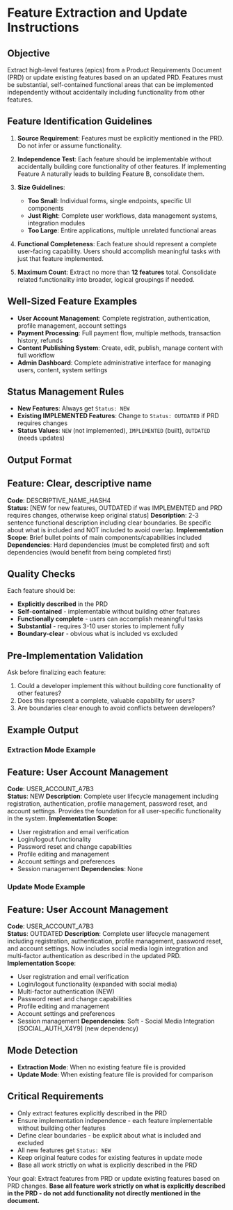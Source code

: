 # Feature Extraction and Update Instructions

## Objective  
Extract high-level features (epics) from a Product Requirements Document (PRD) or update existing features based on an updated PRD. Features must be substantial, self-contained functional areas that can be implemented independently without accidentally including functionality from other features.

## Feature Identification Guidelines  

1. **Source Requirement**: Features must be explicitly mentioned in the PRD. Do not infer or assume functionality.

2. **Independence Test**: Each feature should be implementable without accidentally building core functionality of other features. If implementing Feature A naturally leads to building Feature B, consolidate them.

3. **Size Guidelines**: 
   - **Too Small**: Individual forms, single endpoints, specific UI components
   - **Just Right**: Complete user workflows, data management systems, integration modules
   - **Too Large**: Entire applications, multiple unrelated functional areas

4. **Functional Completeness**: Each feature should represent a complete user-facing capability. Users should accomplish meaningful tasks with just that feature implemented.

5. **Maximum Count**: Extract no more than **12 features** total. Consolidate related functionality into broader, logical groupings if needed.

## Well-Sized Feature Examples
- **User Account Management**: Complete registration, authentication, profile management, account settings
- **Payment Processing**: Full payment flow, multiple methods, transaction history, refunds
- **Content Publishing System**: Create, edit, publish, manage content with full workflow
- **Admin Dashboard**: Complete administrative interface for managing users, content, system settings

## Status Management Rules
- **New Features**: Always get `Status: NEW`
- **Existing IMPLEMENTED Features**: Change to `Status: OUTDATED` if PRD requires changes
- **Status Values**: `NEW` (not implemented), `IMPLEMENTED` (built), `OUTDATED` (needs updates)

## Output Format  

## Feature: Clear, descriptive name  
**Code**: DESCRIPTIVE_NAME_HASH4  
**Status**: [NEW for new features, OUTDATED if was IMPLEMENTED and PRD requires changes, otherwise keep original status]
**Description**: 2-3 sentence functional description including clear boundaries. Be specific about what is included and NOT included to avoid overlap.
**Implementation Scope**: Brief bullet points of main components/capabilities included
**Dependencies**: Hard dependencies (must be completed first) and soft dependencies (would benefit from being completed first)

## Quality Checks  
Each feature should be:  
- **Explicitly described** in the PRD
- **Self-contained** - implementable without building other features  
- **Functionally complete** - users can accomplish meaningful tasks
- **Substantial** - requires 3-10 user stories to implement fully
- **Boundary-clear** - obvious what is included vs excluded

## Pre-Implementation Validation
Ask before finalizing each feature:
1. Could a developer implement this without building core functionality of other features?
2. Does this represent a complete, valuable capability for users?
3. Are boundaries clear enough to avoid conflicts between developers?

## Example Output

### Extraction Mode Example
## Feature: User Account Management  
**Code**: USER_ACCOUNT_A7B3  
**Status**: NEW
**Description**: Complete user lifecycle management including registration, authentication, profile management, password reset, and account settings. Provides the foundation for all user-specific functionality in the system.
**Implementation Scope**: 
- User registration and email verification
- Login/logout functionality  
- Password reset and change capabilities
- Profile editing and management
- Account settings and preferences
- Session management
**Dependencies**: None  

### Update Mode Example
## Feature: User Account Management  
**Code**: USER_ACCOUNT_A7B3  
**Status**: OUTDATED
**Description**: Complete user lifecycle management including registration, authentication, profile management, password reset, and account settings. Now includes social media login integration and multi-factor authentication as described in the updated PRD.
**Implementation Scope**: 
- User registration and email verification
- Login/logout functionality (expanded with social media)
- Multi-factor authentication (NEW)
- Password reset and change capabilities
- Profile editing and management
- Account settings and preferences
- Session management
**Dependencies**: Soft - Social Media Integration [SOCIAL_AUTH_X4Y9] (new dependency)

## Mode Detection
- **Extraction Mode**: When no existing feature file is provided
- **Update Mode**: When existing feature file is provided for comparison

## Critical Requirements
- Only extract features explicitly described in the PRD
- Ensure implementation independence - each feature implementable without building other features
- Define clear boundaries - be explicit about what is included and excluded
- All new features get `Status: NEW`
- Keep original feature codes for existing features in update mode
- Base all work strictly on what is explicitly described in the PRD

Your goal: Extract features from PRD or update existing features based on PRD changes. **Base all feature work strictly on what is explicitly described in the PRD - do not add functionality not directly mentioned in the document.**
